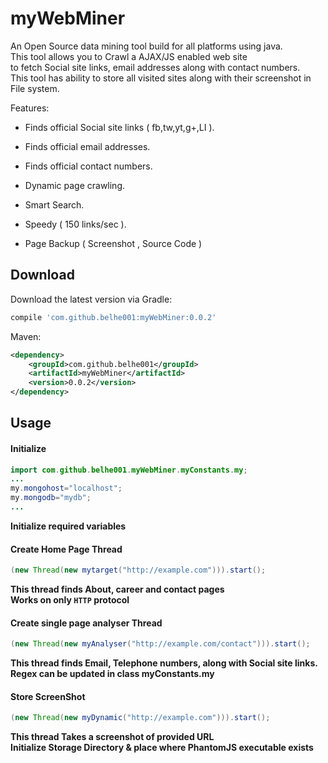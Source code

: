 # myWebMiner
An Open Source data mining tool build for all platforms using java.  
This tool allows you to Crawl a AJAX/JS enabled web site  
to fetch Social site links, email addresses along with contact numbers.  
This tool has ability to store all visited sites along with their screenshot in File system.  

Features:

- Finds official Social site links ( fb,tw,yt,g+,LI ).

- Finds official email addresses.

- Finds official contact numbers.

- Dynamic page crawling.

- Smart Search.

- Speedy ( 150 links/sec ).

- Page Backup ( Screenshot , Source Code )

Download
-------
Download the latest version via Gradle:
```groovy
compile 'com.github.belhe001:myWebMiner:0.0.2'
```
Maven:
```xml
<dependency>
	<groupId>com.github.belhe001</groupId>
	<artifactId>myWebMiner</artifactId>
	<version>0.0.2</version>
</dependency>
```


Usage
-------
#### Initialize 
```java
import com.github.belhe001.myWebMiner.myConstants.my;
...
my.mongohost="localhost";
my.mongodb="mydb";
...
```
**Initialize required variables**

#### Create Home Page Thread 
```java
(new Thread(new mytarget("http://example.com"))).start();
```
**This thread finds About, career and contact pages**  
**Works on only `HTTP` protocol**
#### Create single page analyser Thread
```java
(new Thread(new myAnalyser("http://example.com/contact"))).start();
```
**This thread finds Email, Telephone numbers, along with Social site links.**  
**Regex can be updated in class myConstants.my**
#### Store ScreenShot
```java
(new Thread(new myDynamic("http://example.com"))).start();
```
**This thread Takes a screenshot of provided URL**  
**Initialize Storage Directory & place where PhantomJS executable exists**
